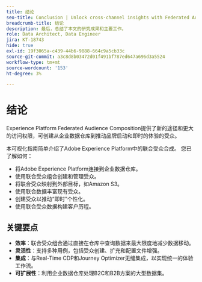 ```yaml
---
title: 结论
seo-title: Conclusion | Unlock cross-channel insights with Federated Audience Composition
breadcrumb-title: 结论
description: 最后，总结了本文的研究成果和主要工作。
role: Data Architect, Data Engineer
jira: KT-18743
hide: true
exl-id: 19f3065a-c439-44b6-9888-664c9a5cb33c
source-git-commit: a3c8d8b03472d01f491bf787ed647a696d3a5524
workflow-type: tm+mt
source-wordcount: '153'
ht-degree: 3%

---
```


# 结论

Experience Platform Federated Audience Composition提供了新的途径和更大的访问权限，可创建从企业数据仓库到推动品牌启动和即时的体验的受众。

本可视化指南简单介绍了Adobe Experience Platform中的联合受众合成。 您已了解如何：

- 将Adobe Experience Platform连接到企业数据仓库。
- 使用联合受众组合创建和管理受众。
- 将联合受众映射到外部目标，如Amazon S3。
- 使用联合数据丰富现有受众。
- 创建受众以推动“即时”个性化。
- 使用联合受众数据构建客户历程。

## 关键要点

- **效率**：联合受众组合通过直接在仓库中查询数据来最大限度地减少数据移动。
- **灵活性**：支持多种用例，包括受众创建、扩充和配置文件增强。
- **集成**：与Real-Time CDP和Journey Optimizer无缝集成，以实现统一的体验工作流。
- **可扩展性**：利用企业数据仓库处理B2C和B2B方案的大型数据集。
